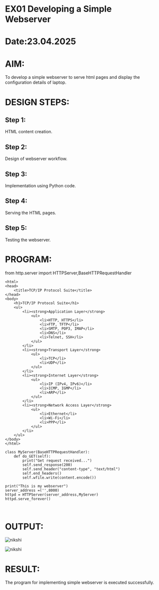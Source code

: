 # EX01 Developing a Simple Webserver

# Date:23.04.2025
# AIM:
To develop a simple webserver to serve html pages and display the configuration details of laptop.

# DESIGN STEPS:
## Step 1:
HTML content creation.

## Step 2:
Design of webserver workflow.

## Step 3:
Implementation using Python code.

## Step 4:
Serving the HTML pages.

## Step 5:
Testing the webserver.

# PROGRAM:
from http.server import HTTPServer,BaseHTTPRequestHandler

```
<html>
<head>
    <title>TCP/IP Protocol Suite</title>
</head>
<body>
    <h1>TCP/IP Protocol Suite</h1>
    <ul>
        <li><strong>Application Layer</strong>
            <ul>
                <li>HTTP, HTTPS</li>
                <li>FTP, TFTP</li>
                <li>SMTP, POP3, IMAP</li>
                <li>DNS</li>
                <li>Telnet, SSH</li>
            </ul>
        </li>
        <li><strong>Transport Layer</strong>
            <ul>
                <li>TCP</li>
                <li>UDP</li>
            </ul>
        </li>
        <li><strong>Internet Layer</strong>
            <ul>
                <li>IP (IPv4, IPv6)</li>
                <li>ICMP, IGMP</li>
                <li>ARP</li>
            </ul>
        </li>
        <li><strong>Network Access Layer</strong>
            <ul>
                <li>Ethernet</li>
                <li>Wi-Fi</li>
                <li>PPP</li>
            </ul>
        </li>
    </ul>
</body>
</html>

```
```
class MyServer(BaseHTTPRequestHandler):
    def do_GET(self):
        print("Get request received...")
        self.send_response(200) 
        self.send_header("content-type", "text/html")       
        self.end_headers()
        self.wfile.write(content.encode())

print("This is my webserver") 
server_address =('',8000)
httpd = HTTPServer(server_address,MyServer)
httpd.serve_forever()
```

```


```
# OUTPUT:
![nikshi](https://github.com/user-attachments/assets/0725f7ff-a0d6-45e2-a416-cbfa2064fc20)


![nikshi](https://github.com/user-attachments/assets/4f2c397c-bc11-4727-af47-9e9fc0bf7b50)



# RESULT:
The program for implementing simple webserver is executed successfully.
